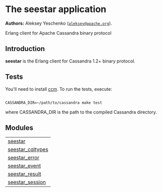 

# The seestar application #

__Authors:__ Aleksey Yeschenko ([`aleksey@apache.org`](mailto:aleksey@apache.org)).

Erlang client for Apache Cassandra binary protocol


## Introduction ##


<strong>seestar</strong>
 is the Erlang client for Cassandra 1.2+ binary protocol.


## Tests ##

You'll need to install [ccm](https://github.com/pcmanus/ccm).
To run the tests, execute:

```

CASSANDRA_DIR=~/path/to/cassandra make test

```
where CASSANDRA_DIR is the path to the compiled Cassandra directory.


## Modules ##


<table width="100%" border="0" summary="list of modules">
<tr><td><a href="https://github.com/iamaleksey/seestar/blob/master/doc/seestar.md" class="module">seestar</a></td></tr>
<tr><td><a href="https://github.com/iamaleksey/seestar/blob/master/doc/seestar_cqltypes.md" class="module">seestar_cqltypes</a></td></tr>
<tr><td><a href="https://github.com/iamaleksey/seestar/blob/master/doc/seestar_error.md" class="module">seestar_error</a></td></tr>
<tr><td><a href="https://github.com/iamaleksey/seestar/blob/master/doc/seestar_event.md" class="module">seestar_event</a></td></tr>
<tr><td><a href="https://github.com/iamaleksey/seestar/blob/master/doc/seestar_result.md" class="module">seestar_result</a></td></tr>
<tr><td><a href="https://github.com/iamaleksey/seestar/blob/master/doc/seestar_session.md" class="module">seestar_session</a></td></tr></table>

